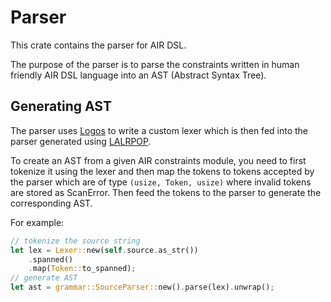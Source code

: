 # Parser

This crate contains the parser for AIR DSL.

The purpose of the parser is to parse the constraints written in human friendly AIR DSL language into an AST (Abstract Syntax Tree).

## Generating AST

The parser uses [Logos](https://github.com/maciejhirsz/logos/) to write a custom lexer which is then fed into the parser generated using [LALRPOP](https://github.com/lalrpop/lalrpop/).

To create an AST from a given AIR constraints module, you need to first tokenize it using the lexer and then map the tokens to tokens accepted by the parser which are of type `(usize, Token, usize)` where invalid tokens are stored as ScanError. Then feed the tokens to the parser to generate the corresponding AST.

For example:

```Rust
// tokenize the source string
let lex = Lexer::new(self.source.as_str())
    .spanned()
    .map(Token::to_spanned);
// generate AST
let ast = grammar::SourceParser::new().parse(lex).unwrap();
```
